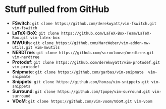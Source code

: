 # Stuff pulled from GitHub

* **FSwitch**:       `git clone https://github.com/derekwyatt/vim-fswitch.git vim-fswitch`
* **LaTeX-BoX**: 		 `git clone https://github.com/LaTeX-Box-Team/LaTeX-Box.git vim-latex-box`
* **MWUtils**:       `git clone https://github.com/MarcWeber/vim-addon-mw-utils.git vim-mwutils`
* **NERDTree**:      `git clone https://github.com/scrooloose/nerdtree.git vim-nerdtree`
* **Protodef**:      `git clone https://github.com/derekwyatt/vim-protodef.git vim-protodef`
* **Snipmate**:      `git clone https://github.com/garbas/vim-snipmate  vim-snipmate`
* **Snippets**:      `git clone https://github.com/honza/vim-snippets.git vim-snippets`
* **Surround**:      `git clone https://github.com/tpope/vim-surround.git vim-surround`
* **VOoM**:      		 `git clone https://github.com/vim-voom/VOoM.git vim-voom`
